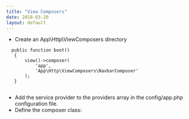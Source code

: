 ```yaml
---
title: "View Composers"
date: 2018-03-20
layout: default
---
```


 - Create an  App\Http\ViewComposers directory
 
 ```
   public function boot()
    {
        view()->composer(
            'app',
            'App\Http\ViewComposers\NavbarComposer'
        );
    }
  
  ```

-  Add the service provider to the providers array in the  config/app.php configuration file.
-  Define the composer class:
  
